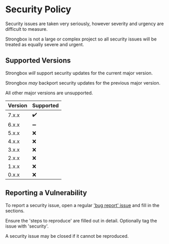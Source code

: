 # Security Policy

Security issues are taken very seriously, however severity and urgency are difficult to measure.

Strongbox is not a large or complex project so all security issues will be treated as equally severe and urgent.

## Supported Versions

Strongbox *will* support security updates for the current major version.

Strongbox *may* backport security updates for the previous major version.

All other major versions are unsupported.


| Version | Supported          |
| ------- | ------------------ |
| 7.x.x   | :heavy_check_mark: |
| 6.x.x   | :heavy_minus_sign: |
| 5.x.x   | :x:                |
| 4.x.x   | :x:                |
| 3.x.x   | :x:                |
| 2.x.x   | :x:                |
| 1.x.x   | :x:                |
| 0.x.x   | :x:                |

## Reporting a Vulnerability

To report a security issue, open a regular ['bug report' issue](https://github.com/ogri-la/strongbox/issues/new?assignees=&labels=bug&template=bug_report.md&title=) and fill in the sections. 

Ensure the 'steps to reproduce' are filled out in detail. Optionally tag the issue with 'security'.

A security issue may be closed if it cannot be reproduced.
